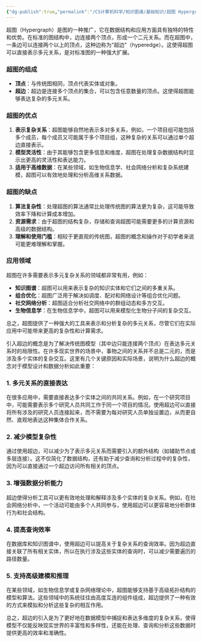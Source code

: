 ```yaml
---
{"dg-publish":true,"permalink":"/CS计算机科学/知识图谱/基础知识/超图 Hypergraph/","noteIcon":"","created":"2024-04-23T19:56:49.000+08:00","updated":"2024-04-24T00:27:45.870+08:00"}
---
```



超图（Hypergraph）是图的一种推广，它在数据结构和应用方面具有独特的特性和优势。在标准的图结构中，边连接两个顶点，形成一个二元关系。而在超图中，一条边可以连接两个以上的顶点，这种边称为“超边”（hyperedge）。这使得超图可以直接表示多元关系，是对标准图的一种强大扩展。

### 超图的组成
- **顶点**：与传统图相同，顶点代表实体或对象。
- **超边**：超边是连接多个顶点的集合，可以包含任意数量的顶点。这使得超图能够表达复杂的多元关系。

### 超图的优点
1. **表示复杂关系**：超图能够自然地表示多对多关系，例如，一个项目组可能包括多个成员，每个成员又可能属于多个项目组，这种复杂的关系可以通过单个超边直接表示。
2. **模型灵活性**：由于其能够包含更多信息和维度，超图在处理复杂数据结构时显示出更高的灵活性和表达能力。
3. **适用于高维数据**：在某些领域，如生物信息学、社会网络分析和复杂系统建模，超图可以有效地处理和分析高维关系数据。

### 超图的缺点
1. **算法复杂性**：处理超图的算法通常比处理传统图的算法更为复杂，这可能导致效率下降和计算成本增加。
2. **资源需求**：由于超图的结构复杂，存储和查询超图可能需要更多的计算资源和高级的数据结构。
3. **理解和使用门槛**：相较于更直观的传统图，超图的概念和操作对于初学者来说可能更难理解和掌握。

### 应用领域

超图在许多需要表示多元复杂关系的领域都非常有用，例如：

- **知识图谱**：超图可以用来表示复杂的知识实体和它们之间的多重关系。
- **组合优化**：超图广泛用于解决如调度、配对和网络设计等组合优化问题。
- **社交网络分析**：超图适合分析社交网络中的群组动态和多方交互。
- **生物信息学**：在生物信息学中，超图可以用来模型化生物分子间的复杂交互。

总之，超图提供了一种强大的工具来表示和分析复杂的多元关系，尽管它们在实际应用中可能带来更高的复杂性和计算需求。

引入超边的概念是为了解决传统图模型（其中边只能连接两个顶点）在表达多元关系时的局限性。在许多现实世界的场景中，事物之间的关系并不总是二元的，而是涉及多个实体的复杂交互。这里有几个关键原因和实际场景，说明为什么超边的概念对于模型设计和数据分析如此重要：

### 1. **多元关系的直接表达**

在很多应用中，需要直接表达多个实体之间的共同关系。例如，在一个研究项目中，可能需要表示多个研究人员共同工作于同一个项目的情况。使用超边可以直接将所有涉及的研究人员连接起来，而不需要为每对研究人员单独设置边，从而更自然、直观地表达这种集体合作关系。

### 2. **减少模型复杂性**

通过使用超边，可以减少为了表示多元关系而需要引入的额外结构（如辅助节点或多层连接）。这不仅简化了数据结构，还有助于减少查询和分析过程中的复杂性，因为可以直接通过一个超边访问所有相关的顶点。

### 3. **增强数据分析能力**

超边使得分析工具可以更有效地处理和解释涉及多个实体的复杂关系。例如，在社会网络分析中，一个活动可能由多个人共同参与，使用超边可以更容易地分析群体行为和社会结构。

### 4. **提高查询效率**

在数据库和知识图谱中，使用超边可以提高关于复杂关系的查询效率。因为超边直接关联了所有相关实体，所以在执行涉及这些实体的查询时，可以减少需要遍历的路径数量。

### 5. **支持高级建模和推理**

在某些领域，如生物信息学或复杂网络理论中，超图能够支持基于高级拓扑结构的模型和算法。这些领域中的系统往往由高度互连的组件组成，超边提供了一种有效的方式来模拟和分析这些复杂的相互作用。

总之，超边的引入是为了更好地在数据模型中捕捉和表达多维度的复杂关系，使得模型不仅能反映现实世界的丰富性和多样性，还能在处理、查询和分析这些数据时提供更高的效率和准确性。